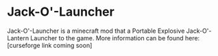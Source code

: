 # Jack-O'-Launcher
Jack-O'-Launcher is a minecraft mod that a Portable Explosive Jack-O'-Lantern Launcher to the game. More information can be found here:  
[curseforge link coming soon]
